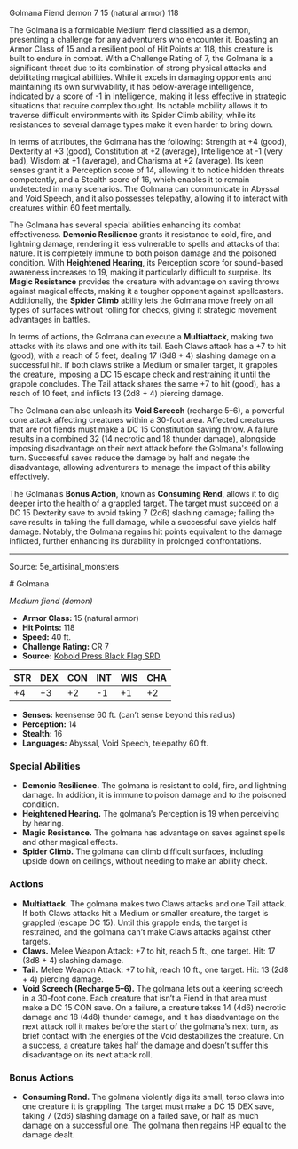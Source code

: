 <MonsterName/>Golmana</MonsterName>
<CreatureType/>Fiend</CreatureType>
<Subtype/>demon</Subtype>
<CR/>7</CR>
<AC/>15 (natural armor)</AC>
<HP/>118</HP>
<summary>The Golmana is a formidable Medium fiend classified as a demon, presenting a challenge for any adventurers who encounter it. Boasting an Armor Class of 15 and a resilient pool of Hit Points at 118, this creature is built to endure in combat. With a Challenge Rating of 7, the Golmana is a significant threat due to its combination of strong physical attacks and debilitating magical abilities. While it excels in damaging opponents and maintaining its own survivability, it has below-average intelligence, indicated by a score of -1 in Intelligence, making it less effective in strategic situations that require complex thought. Its notable mobility allows it to traverse difficult environments with its Spider Climb ability, while its resistances to several damage types make it even harder to bring down.</summary>

<detail>

In terms of attributes, the Golmana has the following: Strength at +4 (good), Dexterity at +3 (good), Constitution at +2 (average), Intelligence at -1 (very bad), Wisdom at +1 (average), and Charisma at +2 (average). Its keen senses grant it a Perception score of 14, allowing it to notice hidden threats competently, and a Stealth score of 16, which enables it to remain undetected in many scenarios. The Golmana can communicate in Abyssal and Void Speech, and it also possesses telepathy, allowing it to interact with creatures within 60 feet mentally.

The Golmana has several special abilities enhancing its combat effectiveness. **Demonic Resilience** grants it resistance to cold, fire, and lightning damage, rendering it less vulnerable to spells and attacks of that nature. It is completely immune to both poison damage and the poisoned condition. With **Heightened Hearing**, its Perception score for sound-based awareness increases to 19, making it particularly difficult to surprise. Its **Magic Resistance** provides the creature with advantage on saving throws against magical effects, making it a tougher opponent against spellcasters. Additionally, the **Spider Climb** ability lets the Golmana move freely on all types of surfaces without rolling for checks, giving it strategic movement advantages in battles.

In terms of actions, the Golmana can execute a **Multiattack**, making two attacks with its claws and one with its tail. Each Claws attack has a +7 to hit (good), with a reach of 5 feet, dealing 17 (3d8 + 4) slashing damage on a successful hit. If both claws strike a Medium or smaller target, it grapples the creature, imposing a DC 15 escape check and restraining it until the grapple concludes. The Tail attack shares the same +7 to hit (good), has a reach of 10 feet, and inflicts 13 (2d8 + 4) piercing damage.

The Golmana can also unleash its **Void Screech** (recharge 5–6), a powerful cone attack affecting creatures within a 30-foot area. Affected creatures that are not fiends must make a DC 15 Constitution saving throw. A failure results in a combined 32 (14 necrotic and 18 thunder damage), alongside imposing disadvantage on their next attack before the Golmana's following turn. Successful saves reduce the damage by half and negate the disadvantage, allowing adventurers to manage the impact of this ability effectively.

The Golmana’s **Bonus Action**, known as **Consuming Rend**, allows it to dig deeper into the health of a grappled target. The target must succeed on a DC 15 Dexterity save to avoid taking 7 (2d6) slashing damage; failing the save results in taking the full damage, while a successful save yields half damage. Notably, the Golmana regains hit points equivalent to the damage inflicted, further enhancing its durability in prolonged confrontations.</detail>



---

Source: 5e_artisinal_monsters

<statblock>
# Golmana

*Medium fiend (demon)*

- **Armor Class:** 15 (natural armor)
- **Hit Points:** 118
- **Speed:** 40 ft.
- **Challenge Rating:** CR 7
- **Source:** [Kobold Press Black Flag SRD](https://koboldpress.com/black-flag-roleplaying/)

| STR | DEX | CON | INT | WIS | CHA |
| --- | --- | --- | --- | --- | --- |
| +4 | +3 | +2 | -1 | +1 | +2 |

- **Senses:** keensense 60 ft. (can’t sense beyond this radius)
- **Perception:** 14
- **Stealth:** 16
- **Languages:** Abyssal, Void Speech, telepathy 60 ft.

### Special Abilities

- **Demonic Resilience.** The golmana is resistant to cold, fire, and lightning damage. In addition, it is immune to poison damage and to the poisoned condition.
- **Heightened Hearing.** The golmana’s Perception is 19 when perceiving by hearing.
- **Magic Resistance.** The golmana has advantage on saves against spells and other magical effects.
- **Spider Climb.** The golmana can climb difficult surfaces, including upside down on ceilings, without needing to make an ability check.

### Actions

- **Multiattack.** The golmana makes two Claws attacks and one Tail attack. If both Claws attacks hit a Medium or smaller creature, the target is grappled (escape DC 15). Until this grapple ends, the target is restrained, and the golmana can’t make Claws attacks against other targets.
- **Claws.** Melee Weapon Attack: +7 to hit, reach 5 ft., one target. Hit: 17 (3d8 + 4) slashing damage.
- **Tail.** Melee Weapon Attack: +7 to hit, reach 10 ft., one target. Hit: 13 (2d8 + 4) piercing damage.
- **Void Screech (Recharge 5–6).** The golmana lets out a keening screech in a 30-foot cone. Each creature that isn’t a Fiend in that area must make a DC 15 CON save. On a failure, a creature takes 14 (4d6) necrotic damage and 18 (4d8) thunder damage, and it has disadvantage on the next attack roll it makes before the start of the golmana’s next turn, as brief contact with the energies of the Void destabilizes the creature. On a success, a creature takes half the damage and doesn’t suffer this disadvantage on its next attack roll.

### Bonus Actions

- **Consuming Rend.** The golmana violently digs its small, torso claws into one creature it is grappling. The target must make a DC 15 DEX save, taking 7 (2d6) slashing damage on a failed save, or half as much damage on a successful one. The golmana then regains HP equal to the damage dealt.

</statblock>



